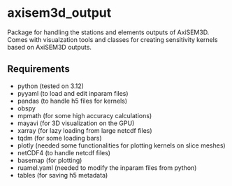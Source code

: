 # axisem3d_output

Package for handling the stations and elements outputs of AxiSEM3D. Comes with visualzation tools and classes for creating sensitivity kernels based on AxiSEM3D outputs.


## Requirements
- python (tested on 3.12)
- pyyaml (to load and edit inparam files)
- pandas (to handle h5 files for kernels)
- obspy
- mpmath (for some high accuracy calculations)
- mayavi (for 3D visualization on the GPU)
- xarray (for lazy loading from large netcdf files)
- tqdm (for some loading bars)
- plotly (needed some functionalities for plotting kernels on slice meshes)
- netCDF4 (to handle netcdf files)
- basemap (for plotting)
- ruamel.yaml (needed to modify the inparam files from python)
- tables (for saving h5 metadata)
